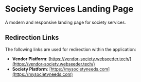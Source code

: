 # Society Services Landing Page

A modern and responsive landing page for society services.

## Redirection Links

The following links are used for redirection within the application:

- **Vendor Platform**: [https://vendor-society.webseeder.tech/](https://vendor-society.webseeder.tech/)
- **Society Platform**: [https://mysocietyneeds.com](https://mysocietyneeds.com)